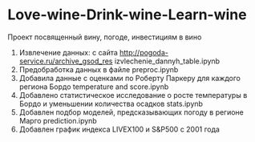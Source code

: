 # Love-wine-Drink-wine-Learn-wine
Проект посвященный вину, погоде, инвестициям в вино
1. Извлечение данных: с сайта http://pogoda-service.ru/archive_gsod_res izvlechenie_dannyh_table.ipynb
2. Предобработка данных в файле preproc.ipynb
3. Добавила данные с оценками по Роберту Паркеру для каждого региона Бордо temperature and score.ipynb
4. Добавлено статистическое исследование о росте температуры в Бордо и уменьшении количества осадков stats.ipynb
5. Добавлен подбор моделей, предсказывающих погоду в регионе Марго prediction.ipynb
6. Добавлен график индекса LIVEX100 и S&P500 с 2001 года
